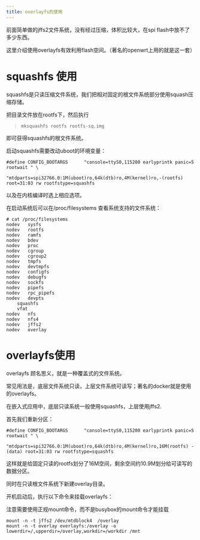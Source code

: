 ```yaml
---
title: overlayfs的使用
---
```


前面简单做的jffs2文件系统，没有经过压缩，体积比较大，在spi
flash中放不了多少东西。

这里介绍使用overlayfs有效利用flash空间。（著名的openwrt上用的就是这一套）

squashfs 使用
=============

squashfs是只读压缩文件系统，我们把相对固定的根文件系统部分使用squash压缩存储。

把目录文件放在rootfs下，然后执行

> `mksquashfs rootfs rootfs-sq.img`

即可获得squashfs的根文件系统。

启动squashfs需要改动uboot的环境变量：

~~~~ {.sourceCode .c}
#define CONFIG_BOOTARGS      "console=ttyS0,115200 earlyprintk panic=5 rootwait " \
                            "mtdparts=spi32766.0:1M(uboot)ro,64k(dtb)ro,4M(kernel)ro,-(rootfs) root=31:03 rw rootfstype=squashfs
~~~~

以及在内核编译时选上相应选项。

在启动系统后可以在/proc/filesystems 查看系统支持的文件系统：

~~~~ {.sourceCode .bash}
# cat /proc/filesystems 
nodev   sysfs
nodev   rootfs
nodev   ramfs
nodev   bdev
nodev   proc
nodev   cgroup
nodev   cgroup2
nodev   tmpfs
nodev   devtmpfs
nodev   configfs
nodev   debugfs
nodev   sockfs
nodev   pipefs
nodev   rpc_pipefs
nodev   devpts
    squashfs
    vfat
nodev   nfs
nodev   nfs4
nodev   jffs2
nodev   overlay
~~~~

overlayfs使用
=============

overlayfs 顾名思义，就是一种覆盖式的文件系统。

常见用法是，底层文件系统只读，上层文件系统可读写；著名的docker就是使用的overlayfs。

在嵌入式应用中，底层只读系统一般使用squashfs，上层使用jffs2.

首先我们重新分区：

~~~~ {.sourceCode .c}
#define CONFIG_BOOTARGS      "console=ttyS0,115200 earlyprintk panic=5 rootwait " \
                            "mtdparts=spi32766.0:1M(uboot)ro,64k(dtb)ro,4M(kernel)ro,16M(rootfs) -(data) root=31:03 rw rootfstype=squashfs
~~~~

这样就是给固定只读的rootfs划分了16M空间，剩余空间约10.9M划分给可读写的数据分区。

同时在只读根文件系统下新建overlay目录。

开机启动后，执行以下命令来挂载overlayfs：

注意需要使用正规mount命令，而不是busybox的mount命令才能挂载

~~~~ {.sourceCode .bash}
mount -n -t jffs2 /dev/mtdblock4  /overlay
mount -n -t overlay overlayfs:/overlay -o lowerdir=/,upperdir=/overlay,workdir=/workdir /mnt
~~~~
